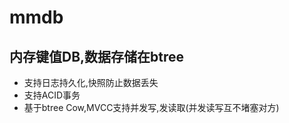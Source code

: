 # mmdb

## 内存键值DB,数据存储在btree
* 支持日志持久化,快照防止数据丢失
* 支持ACID事务
* 基于btree Cow,MVCC支持并发写,发读取(并发读写互不堵塞对方)

